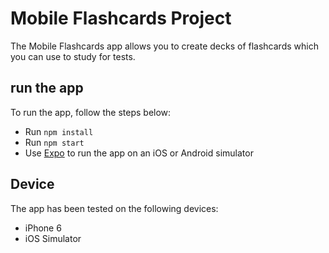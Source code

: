 # Mobile Flashcards Project


The Mobile Flashcards app allows you to create decks of flashcards which you can use to study for tests. 

## run the app
To run the app, follow the steps below:

* Run `npm install`
* Run `npm start`
* Use [Expo](https://expo.io/) to run the app on an iOS or Android simulator


## Device 
The app has been tested on the following devices:

 - iPhone 6
 - iOS Simulator
 

